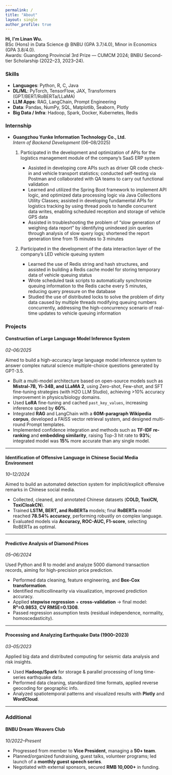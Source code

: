 ```yaml
---
permalink: /
title: "About"
layout: single
author_profile: true
---
```


**Hi, I'm Linan Wu.**  
BSc (Hons) in Data Science @ BNBU (GPA 3.7/4.0), Minor in Economics (GPA 3.8/4.0).  
Awards: Guangdong Provincial 3rd Prize — CUMCM 2024; BNBU Second-tier Scholarship (2022–23, 2023–24).

### Skills
- **Languages**: Python, R, C, Java  
- **DL/ML**: PyTorch, TensorFlow, JAX, Transformers (GPT/BERT/RoBERTa/LLaMA)  
- **LLM Apps**: RAG, LangChain, Prompt Engineering  
- **Data**: Pandas, NumPy, SQL, Matplotlib, Seaborn, Plotly  
- **Big Data / Infra**: Hadoop, Spark, Docker, Kubernetes, Redis

### Internship

- **Guangzhou Yunke Information Technology Co., Ltd.**  
  *Intern of Backend Development* (06–08/2025)

  1. Participated in the development and optimization of APIs for the logistics management module of the company’s SaaS ERP system  
     - Assisted in developing core APIs such as driver QR code check-in and vehicle transport statistics; conducted self-testing via Postman and collaborated with QA teams to carry out functional validation  
     - Learned and utilized the Spring Boot framework to implement API logic, and optimized data processing logic via Java Collections Utility Classes; assisted in developing fundamental APIs for logistics tracking by using thread pools to handle concurrent data writes, enabling scheduled reception and storage of vehicle GPS data  
     - Assisted in troubleshooting the problem of “slow generation of weighing data report” by identifying unindexed join queries through analysis of slow query logs; shortened the report generation time from 15 minutes to 3 minutes  

  2. Participated in the development of the data interaction layer of the company’s LED vehicle queuing system  
     - Learned the use of Redis string and hash structures, and assisted in building a Redis cache model for storing temporary data of vehicle queuing status  
     - Wrote scheduled task scripts to automatically synchronize queuing information to the Redis cache every 5 minutes, reducing query pressure on the database  
     - Studied the use of distributed locks to solve the problem of dirty data caused by multiple threads modifying queuing numbers concurrently, addressing the high-concurrency scenario of real-time updates to vehicle queuing information


### Projects

#### Construction of Large Language Model Inference System  
*02–06/2025*  

Aimed to build a high-accuracy large language model inference system to answer complex natural science multiple-choice questions generated by GPT-3.5.

- Built a multi-model architecture based on open-source models such as **Mistral-7B, Yi-34B, and LLaMA 2**, using Zero-shot, Few-shot, and SFT fine-tuning strategies (with H2O LLM Studio), achieving >10% accuracy improvement in physics/biology domains.  
- Used **LoRA** fine-tuning and cached `past_key_values`, increasing inference speed by **60%**.  
- Integrated **RAG** and LangChain with a **60M-paragraph Wikipedia corpus**, developed a FAISS vector retrieval system, and designed multi-round Prompt templates.  
- Implemented confidence integration and methods such as **TF-IDF re-ranking** and **embedding similarity**, raising Top-3 hit rate to **93%**; integrated model was **15%** more accurate than any single model.

---

#### Identification of Offensive Language in Chinese Social Media Environment  
*10–12/2024*  

Aimed to build an automated detection system for implicit/explicit offensive remarks in Chinese social media.

- Collected, cleaned, and annotated Chinese datasets (**COLD, ToxiCN, ToxiCloakCN**).  
- Trained **LSTM, BERT, and RoBERTa** models; final **RoBERTa** model reached **78.54% accuracy**, performing robustly on complex language.  
- Evaluated models via **Accuracy, ROC-AUC, F1-score**, selecting RoBERTa as optimal.

---

#### Predictive Analysis of Diamond Prices  
*05–06/2024*  

Used Python and R to model and analyze 5000 diamond transaction records, aiming for high-precision price prediction.

- Performed data cleaning, feature engineering, and **Box-Cox transformation**.  
- Identified multicollinearity via visualization, improved prediction accuracy.  
- Applied **stepwise regression** + **cross-validation** → final model: **R²=0.9853**, **CV RMSE=0.1308**.  
- Passed regression assumption tests (residual independence, normality, homoscedasticity).

---

#### Processing and Analyzing Earthquake Data (1900–2023)  
*03–05/2023*  

Applied big data and distributed computing for seismic data analysis and risk insights.

- Used **Hadoop/Spark** for storage & parallel processing of long time-series earthquake data.  
- Performed data cleaning, standardized time formats, applied reverse geocoding for geographic info.  
- Analyzed spatiotemporal patterns and visualized results with **Plotly** and **WordCloud**.

---

### Additional

#### BNBU Dream Weavers Club  
*10/2022–Present*  

- Progressed from member to **Vice President**, managing a **50+ team**.  
- Planned/organized fundraising, guest talks, volunteer programs; led launch of a **monthly guest speech series**.  
- Negotiated with external sponsors, secured **RMB 10,000+** in funding.



